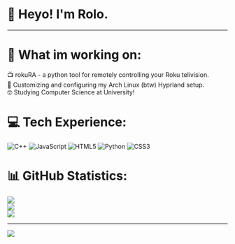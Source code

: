 # 👋 Heyo! I'm Rolo.
---
# 💫 What im working on:
📺 rokuRA - a python tool for remotely controlling your Roku telivision.<br> 🌸 Customizing and configuring my Arch Linux (btw) Hyprland setup.<br> 🤓 Studying Computer Science at University!


# 💻 Tech Experience:
![C++](https://img.shields.io/badge/c++-%2300599C.svg?style=for-the-badge&logo=c%2B%2B&logoColor=white) ![JavaScript](https://img.shields.io/badge/javascript-%23323330.svg?style=for-the-badge&logo=javascript&logoColor=%23F7DF1E) ![HTML5](https://img.shields.io/badge/html5-%23E34F26.svg?style=for-the-badge&logo=html5&logoColor=white) ![Python](https://img.shields.io/badge/python-3670A0?style=for-the-badge&logo=python&logoColor=ffdd54) ![CSS3](https://img.shields.io/badge/css3-%231572B6.svg?style=for-the-badge&logo=css3&logoColor=white)
# 📊 GitHub Statistics:
![](https://github-readme-stats.vercel.app/api?username=Its-Rolo&theme=rose_pine&hide_border=false&include_all_commits=true&count_private=false)<br/>
![](https://github-readme-streak-stats.herokuapp.com/?user=Its-Rolo&theme=rose_pine&hide_border=false)<br/>
![](https://github-readme-stats.vercel.app/api/top-langs/?username=Its-Rolo&theme=rose_pine&hide_border=false&include_all_commits=true&count_private=false&layout=compact)

---
[![](https://visitcount.itsvg.in/api?id=Its-Rolo&icon=0&color=10)](https://visitcount.itsvg.in)
